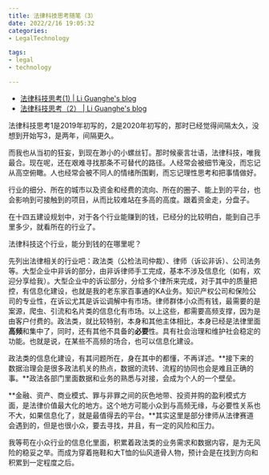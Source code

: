```yaml
---
title: 法律科技思考随笔（3） 
date: 2022/2/16 19:05:32
categories: 
- LegalTechnology

tags:
- legal
- technology

---
```



- [法律科技思考(1) | Li Guanghe's blog](https://liguanghe.github.io/2018/12/27/LTCreation1/)
- [法律科技思考（2） | Li Guanghe's blog](https://liguanghe.github.io/2020/01/27/LTCreation2/)

法律科技思考1是2019年初写的，2是2020年初写的，那时已经觉得间隔太久，没想到开始写3，是两年，间隔更久。

而我也从当初的狂妄，到现在渺小的小螺丝钉。那时候豪言壮语，法律科技，唯我最合。现在呢，还在艰难寻找那条不可替代的路径。人经常会被细节淹没，而忘记从高空俯瞰。人也经常会被不同人的情绪所围剿，而忘记理性思考和把事情做好。

行业的细分、所在的城市以及资金和经费的流向、所在的圈子、能上到的平台，也会影响到可接触到的项目，从而比较难站在多高的高度。跟着资金走，分盘子。

在十四五建设规划中，对于各个行业能赚到的钱，已经分的比较明白，能到自己手里多少，就看所在的行业了。

法律科技这个行业，能分到钱的在哪里呢？

先列出法律相关的行业吧：政法类（公检法司仲裁）、律师（诉讼非诉）、公司法务等。大型企业中非诉的部分，由非诉律师手工完成，基本不涉及信息化（如有，欢迎分享给我）。大型企业中的诉讼部分，分给多个律所来完成，对于其中的质量把控，有信息化建设，也就是我的老东家百事通的KA业务。知识产权公司和保险公司的专业性，在诉讼尤其是诉讼调解中有市场。律师群体小众而有钱，最需要的是案源，爬虫、引流和名片类的信息化有市场。以上这些，都需要高频支撑，因为是由客户付费的。政法类，就比较特别，本身和其他主体相比，本身已经是法律里面**高频**和集中了，同时，还有其他不具备的**必要**性。具有社会治理和维护社会稳定的功能。也就是说，在某些不高频的场合，也可以信息化建设。

政法类的信息化建设，有其问题所在，身在其中的都懂，不再详述。**接下来的数据治理会是很多政法机关的热点，数据的流转、流程的协同也会是难且正确的事。**政法各部门里面数据和业务的熟悉与对接，会成为个人的一个壁垒。

**金融、资产、商业模式、罪与非罪之间的灰色地带、投资并购的盈利模式方面，是法律价值最大化的地方。这个地方可能小众到与高频无缘，与必要性关系也不大，如果信息化了，就是最值得去的平台。**其实这里是部分律师从法律赛道会遇到的，但是也很小众，要去寻找，并且，有一定的风险和压力。

我等苟在小众行业的信息化里面，积累着政法类的业务需求和数据内容，是为无风险的稳妥之举。而成为穿着拖鞋和大T恤的仙风道骨人物，预计会是在找到方向和积累到一定程度之后。











